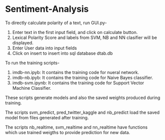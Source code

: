 # Sentiment-Analysis
To directly calculate polarity of a text, run GUI.py-
1. Enter text in the first input field, and click on  calculate button.
2. Lexical Polarity Score and labels from SVM, NB and NN clasifier will be displayed.
3. Enter User data into input fields
4. Click on insert to insert into sql database dtab.db

To run the training scripts-
1. imdb-nn.ipyb: It contains the training code for nueral network.
2. imdb-nb.ipyb: It contains the training code for Naive Bayes classifier.
3. imdb-svm.ipynb: It contains the training code for Support Vector Machine Classifier.

These scripts generate models and also the saved weights produced during training.

The scripts svm_predict, pred_twitter_kaggle and nb_predict load the saved model from files generated after training.

The scripts nb_realtime, svm_realtime and nn_realtime have functions which use trained weigths to provide prediction for
new data.

